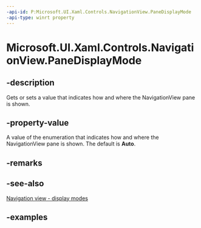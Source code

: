 ```yaml
---
-api-id: P:Microsoft.UI.Xaml.Controls.NavigationView.PaneDisplayMode
-api-type: winrt property
---
```

<!-- Property syntax.
public NavigationViewPaneDisplayMode PaneDisplayMode { get;  set; }
-->

# Microsoft.UI.Xaml.Controls.NavigationView.PaneDisplayMode


## -description

Gets or sets a value that indicates how and where the NavigationView pane is shown.


## -property-value

A value of the enumeration that indicates how and where the NavigationView pane is shown. The default is **Auto**.


## -remarks


## -see-also

[Navigation view - display modes](/windows/apps/design/controls/navigationview#display-modes)


## -examples


